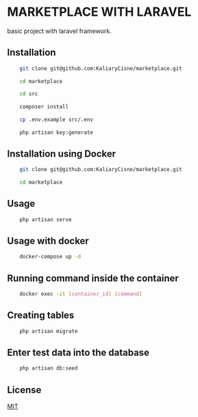 # MARKETPLACE WITH LARAVEL

basic project with laravel framework.

## Installation

```bash
    git clone git@github.com:KaliaryCisne/marketplace.git
    
    cd marketplace
    
    cd src
    
    composer install
    
    cp .env.example src/.env
    
    php artisan key:generate
```

## Installation using Docker

```bash
    git clone git@github.com:KaliaryCisne/marketplace.git
    
    cd marketplace
```

## Usage
```bash
    php artisan serve
```

## Usage with docker

```bash
    docker-compose up -d
```

## Running command inside the container 
```bash
    docker exec -it [container_id] [command]
```

## Creating tables
```bash
    php artisan migrate
```

## Enter test data into the database
```bash
    php artisan db:seed
```

## License
[MIT](https://github.com/KaliaryCisne/marketplace/blob/master/LICENSE)
